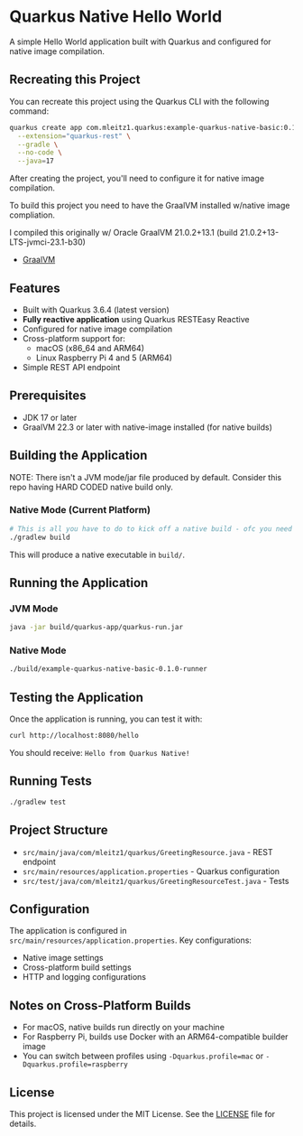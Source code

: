 # Quarkus Native Hello World

A simple Hello World application built with Quarkus and configured for native image compilation.

## Recreating this Project

You can recreate this project using the Quarkus CLI with the following command:

```bash
quarkus create app com.mleitz1.quarkus:example-quarkus-native-basic:0.1.0 \
  --extension="quarkus-rest" \
  --gradle \
  --no-code \
  --java=17
```

After creating the project, you'll need to configure it for native image compilation.

To build this project you need to have the GraalVM installed w/native image compliation.

I compiled this originally w/ Oracle GraalVM 21.0.2+13.1 (build 21.0.2+13-LTS-jvmci-23.1-b30)

* [GraalVM](https://www.graalvm.org/downloads/#)

## Features

- Built with Quarkus 3.6.4 (latest version)
- **Fully reactive application** using Quarkus RESTEasy Reactive
- Configured for native image compilation
- Cross-platform support for:
  - macOS (x86_64 and ARM64)
  - Linux Raspberry Pi 4 and 5 (ARM64)
- Simple REST API endpoint

## Prerequisites

- JDK 17 or later
- GraalVM 22.3 or later with native-image installed (for native builds)

## Building the Application

NOTE: There isn't a JVM mode/jar file produced by default. Consider this repo having HARD CODED native build only.

### Native Mode (Current Platform)

```bash
# This is all you have to do to kick off a native build - ofc you need to have GraalVM with the Native Image component
./gradlew build
```

This will produce a native executable in `build/`.

## Running the Application

### JVM Mode

```bash
java -jar build/quarkus-app/quarkus-run.jar
```

### Native Mode

```bash
./build/example-quarkus-native-basic-0.1.0-runner
```

## Testing the Application

Once the application is running, you can test it with:

```bash
curl http://localhost:8080/hello
```

You should receive: `Hello from Quarkus Native!`

## Running Tests

```bash
./gradlew test
```

## Project Structure

- `src/main/java/com/mleitz1/quarkus/GreetingResource.java` - REST endpoint
- `src/main/resources/application.properties` - Quarkus configuration
- `src/test/java/com/mleitz1/quarkus/GreetingResourceTest.java` - Tests

## Configuration

The application is configured in `src/main/resources/application.properties`. Key configurations:

- Native image settings
- Cross-platform build settings
- HTTP and logging configurations

## Notes on Cross-Platform Builds

- For macOS, native builds run directly on your machine
- For Raspberry Pi, builds use Docker with an ARM64-compatible builder image
- You can switch between profiles using `-Dquarkus.profile=mac` or `-Dquarkus.profile=raspberry`

## License

This project is licensed under the MIT License. See the [LICENSE](LICENSE) file for details.
